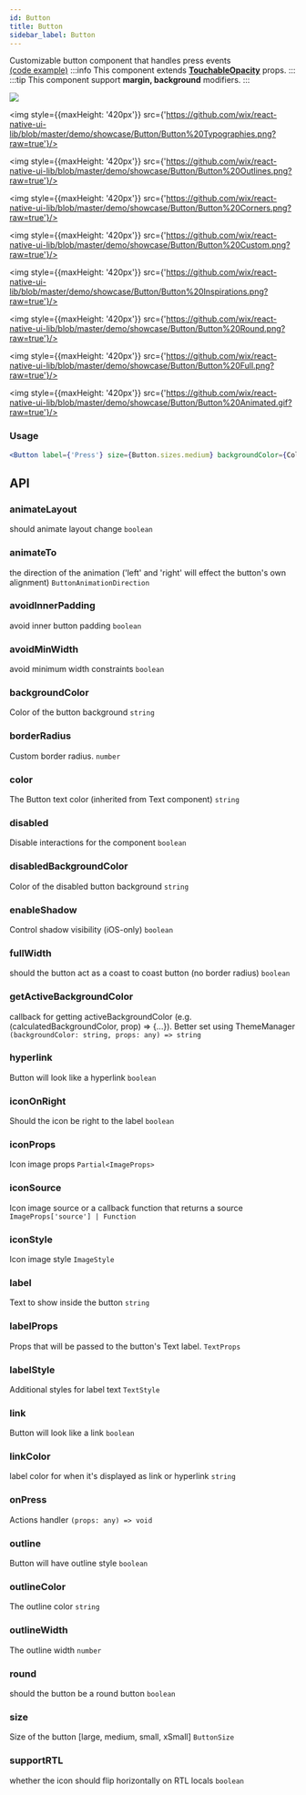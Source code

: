 ```yaml
---
id: Button
title: Button
sidebar_label: Button
---
```


Customizable button component that handles press events  
[(code example)](https://github.com/wix/react-native-ui-lib/blob/master/demo/src/screens/componentScreens/ButtonsScreen.tsx)
:::info
This component extends **[TouchableOpacity](/docs/components/basic/TouchableOpacity)** props.
:::
:::tip
This component support **margin, background** modifiers.
:::
<div style={{display: 'flex', flexDirection: 'row', overflowX: 'auto', maxHeight: '500px', alignItems: 'center'}}><img style={{maxHeight: '420px'}} src={'https://github.com/wix/react-native-ui-lib/blob/master/demo/showcase/Button/Button%20Sizes.png?raw=true'}/>

<img style={{maxHeight: '420px'}} src={'https://github.com/wix/react-native-ui-lib/blob/master/demo/showcase/Button/Button%20Typographies.png?raw=true'}/>

<img style={{maxHeight: '420px'}} src={'https://github.com/wix/react-native-ui-lib/blob/master/demo/showcase/Button/Button%20Outlines.png?raw=true'}/>

<img style={{maxHeight: '420px'}} src={'https://github.com/wix/react-native-ui-lib/blob/master/demo/showcase/Button/Button%20Corners.png?raw=true'}/>

<img style={{maxHeight: '420px'}} src={'https://github.com/wix/react-native-ui-lib/blob/master/demo/showcase/Button/Button%20Custom.png?raw=true'}/>

<img style={{maxHeight: '420px'}} src={'https://github.com/wix/react-native-ui-lib/blob/master/demo/showcase/Button/Button%20Inspirations.png?raw=true'}/>

<img style={{maxHeight: '420px'}} src={'https://github.com/wix/react-native-ui-lib/blob/master/demo/showcase/Button/Button%20Round.png?raw=true'}/>

<img style={{maxHeight: '420px'}} src={'https://github.com/wix/react-native-ui-lib/blob/master/demo/showcase/Button/Button%20Full.png?raw=true'}/>

<img style={{maxHeight: '420px'}} src={'https://github.com/wix/react-native-ui-lib/blob/master/demo/showcase/Button/Button%20Animated.gif?raw=true'}/>

</div>

### Usage
``` jsx live
<Button label={'Press'} size={Button.sizes.medium} backgroundColor={Colors.red30}/>
```
## API
### animateLayout
should animate layout change
`boolean ` 

### animateTo
the direction of the animation ('left' and 'right' will effect the button's own alignment)
`ButtonAnimationDirection ` 

### avoidInnerPadding
avoid inner button padding
`boolean ` 

### avoidMinWidth
avoid minimum width constraints
`boolean ` 

### backgroundColor
Color of the button background
`string ` 

### borderRadius
Custom border radius.
`number ` 

### color
The Button text color (inherited from Text component)
`string ` 

### disabled
Disable interactions for the component
`boolean ` 

### disabledBackgroundColor
Color of the disabled button background
`string ` 

### enableShadow
Control shadow visibility (iOS-only)
`boolean ` 

### fullWidth
should the button act as a coast to coast button (no border radius)
`boolean ` 

### getActiveBackgroundColor
callback for getting activeBackgroundColor \(e.g. \(calculatedBackgroundColor, prop) => \{...\})\. Better set using ThemeManager
`(backgroundColor: string, props: any) => string ` 

### hyperlink
Button will look like a hyperlink
`boolean ` 

### iconOnRight
Should the icon be right to the label
`boolean ` 

### iconProps
Icon image props
`Partial<ImageProps> ` 

### iconSource
Icon image source or a callback function that returns a source
`ImageProps['source'] | Function ` 

### iconStyle
Icon image style
`ImageStyle ` 

### label
Text to show inside the button
`string ` 

### labelProps
Props that will be passed to the button's Text label.
`TextProps ` 

### labelStyle
Additional styles for label text
`TextStyle ` 

### link
Button will look like a link
`boolean ` 

### linkColor
label color for when it's displayed as link or hyperlink
`string ` 

### onPress
Actions handler
`(props: any) => void ` 

### outline
Button will have outline style
`boolean ` 

### outlineColor
The outline color
`string ` 

### outlineWidth
The outline width
`number ` 

### round
should the button be a round button
`boolean ` 

### size
Size of the button [large, medium, small, xSmall]
`ButtonSize ` 

### supportRTL
whether the icon should flip horizontally on RTL locals
`boolean ` 


